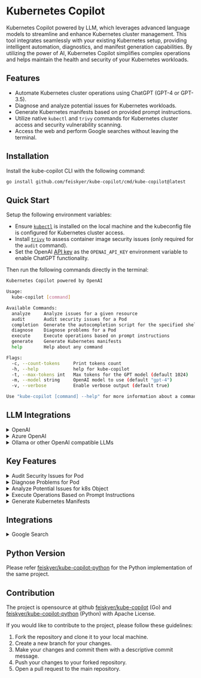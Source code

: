 # Kubernetes Copilot

Kubernetes Copilot powered by LLM, which leverages advanced language models to streamline and enhance Kubernetes cluster management. This tool integrates seamlessly with your existing Kubernetes setup, providing intelligent automation, diagnostics, and manifest generation capabilities. By utilizing the power of AI, Kubernetes Copilot simplifies complex operations and helps maintain the health and security of your Kubernetes workloads.

## Features

- Automate Kubernetes cluster operations using ChatGPT (GPT-4 or GPT-3.5).
- Diagnose and analyze potential issues for Kubernetes workloads.
- Generate Kubernetes manifests based on provided prompt instructions.
- Utilize native `kubectl` and `trivy` commands for Kubernetes cluster access and security vulnerability scanning.
- Access the web and perform Google searches without leaving the terminal.

## Installation

Install the kube-copilot CLI with the following command:

```sh
go install github.com/feiskyer/kube-copilot/cmd/kube-copilot@latest
```

## Quick Start

Setup the following environment variables:

- Ensure [`kubectl`](https://kubernetes.io/docs/tasks/tools/install-kubectl-linux/) is installed on the local machine and the kubeconfig file is configured for Kubernetes cluster access.
- Install [`trivy`](https://github.com/aquasecurity/trivy) to assess container image security issues (only required for the `audit` command).
- Set the OpenAI [API key](https://platform.openai.com/account/api-keys) as the `OPENAI_API_KEY` environment variable to enable ChatGPT functionality.

Then run the following commands directly in the terminal:

```sh
Kubernetes Copilot powered by OpenAI

Usage:
  kube-copilot [command]

Available Commands:
  analyze     Analyze issues for a given resource
  audit       Audit security issues for a Pod
  completion  Generate the autocompletion script for the specified shell
  diagnose    Diagnose problems for a Pod
  execute     Execute operations based on prompt instructions
  generate    Generate Kubernetes manifests
  help        Help about any command

Flags:
  -c, --count-tokens     Print tokens count
  -h, --help             help for kube-copilot
  -t, --max-tokens int   Max tokens for the GPT model (default 1024)
  -m, --model string     OpenAI model to use (default "gpt-4")
  -v, --verbose          Enable verbose output (default true)

Use "kube-copilot [command] --help" for more information about a command.
```

## LLM Integrations

<details>
<summary>OpenAI</summary>

Set the OpenAI [API key](https://platform.openai.com/account/api-keys) as the `OPENAI_API_KEY` environment variable to enable OpenAI functionality.
</details>

<details>
<summary>Azure OpenAI</summary>

For [Azure OpenAI service](https://learn.microsoft.com/en-us/azure/cognitive-services/openai/quickstart?tabs=command-line&pivots=rest-api#retrieve-key-and-endpoint), set the following environment variables:

- `OPENAI_API_KEY=<your-api-key>`
- `OPENAI_API_TYPE=azure`
- `OPENAI_API_BASE=https://<replace-this>.openai.azure.com/`
</details>

<details>
<summary>Ollama or other OpenAI compatible LLMs</summary>

For Ollama or other OpenAI compatible LLMs, set the following environment variables:

- `OPENAI_API_KEY=<your-api-key>`
- `OPENAI_API_BASE='http://localhost:11434/v1'` (or your own base URL)
</details>

## Key Features

<details>
<summary>Audit Security Issues for Pod</summary>

`kube-copilot audit POD [NAMESPACE]` will audit security issues for a Pod:

```sh
Usage: kube-copilot audit [OPTIONS] POD [NAMESPACE]

  audit security issues for a Pod

Options:
  --verbose      Enable verbose information of copilot execution steps
  --model MODEL  OpenAI model to use for copilot execution, default is gpt-4
  --help         Show this message and exit.
```
</details>


<details>
<summary>Diagnose Problems for Pod</summary>

`kube-copilot diagnose POD [NAMESPACE]` will diagnose problems for a Pod:

```sh
Usage: kube-copilot diagnose [OPTIONS] POD [NAMESPACE]

  diagnose problems for a Pod

Options:
  --verbose      Enable verbose information of copilot execution steps
  --model MODEL  OpenAI model to use for copilot execution, default is gpt-4
  --help         Show this message and exit.
```
</details>

<details>
<summary>Analyze Potential Issues for k8s Object</summary>

`kube-copilot analyze RESOURCE NAME [NAMESPACE]` will analyze potential issues for the given resource object:

```sh
Usage: kube-copilot analyze [OPTIONS] RESOURCE NAME [NAMESPACE]

  analyze issues for a given resource

Options:
  --verbose     Enable verbose information of copilot execution steps
  --model TEXT  OpenAI model to use for copilot execution, default is gpt-4
  --help        Show this message and exit.
```
</details>

<details>
<summary>Execute Operations Based on Prompt Instructions</summary>

`kube-copilot execute INSTRUCTIONS` will execute operations based on prompt instructions.
It could also be used to ask any questions.

```sh
Usage: kube-copilot execute [OPTIONS] INSTRUCTIONS

  execute operations based on prompt instructions

Options:
  --verbose      Enable verbose information of copilot execution steps
  --model MODEL  OpenAI model to use for copilot execution, default is gpt-4
  --help         Show this message and exit.
```
</details>

<details>
<summary>Generate Kubernetes Manifests</summary>

Use the `kube-copilot generate` command to create Kubernetes manifests based on
the provided prompt instructions. After generating the manifests, you will be
prompted to confirm whether you want to apply them.

```sh
Usage: kube-copilot generate [OPTIONS] INSTRUCTIONS

  generate Kubernetes manifests

Options:
  --verbose     Enable verbose information of copilot execution steps
  --model TEXT  OpenAI model to use for copilot execution, default is gpt-4
  --help        Show this message and exit.
```
</details>

## Integrations

<details>
<summary>Google Search</summary>

Large language models are trained with outdated data, and hence may lack the most current information or miss out on recent developments. This is where Google Search becomes an optional tool. By integrating real-time search capabilities, LLMs can access the latest data, ensuring that responses are not only accurate but also up-to-date.

To enable it, set `GOOGLE_API_KEY` and `GOOGLE_CSE_ID` (obtain API key from [Google Cloud](https://cloud.google.com/docs/authentication/api-keys?visit_id=638154888929258210-4085587461) and CSE ID from [Google CSE](http://www.google.com/cse/)).
</details>

## Python Version

Please refer [feiskyer/kube-copilot-python](https://github.com/feiskyer/kube-copilot-python) for the Python implementation of the same project.

## Contribution

The project is opensource at github [feiskyer/kube-copilot](https://github.com/feiskyer/kube-copilot) (Go) and [feiskyer/kube-copilot-python](https://github.com/feiskyer/kube-copilot-python) (Python) with Apache License.

If you would like to contribute to the project, please follow these guidelines:

1. Fork the repository and clone it to your local machine.
2. Create a new branch for your changes.
3. Make your changes and commit them with a descriptive commit message.
4. Push your changes to your forked repository.
5. Open a pull request to the main repository.
